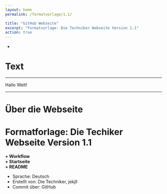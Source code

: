 ```yaml
---
layout: home
permalink: /formatvorlage/1.1/

title: "GitHub Webseite"
excerpt: "Formatvorlage: Die Techniker Webseite Version 1.1"
action: true
---
```

-
# Text
------------------------------------------------------------
Hallo Welt!

------------------------------------------------------------
# Über die Webseite
# Formatforlage: Die Techiker Webseite Version 1.1

**+ Workflow**\
**+ Startseite**\
**+ README**

- Sprache: Deutsch
- Erstellt von: Die Techniker, jekjll
- Commit über: GitHub
